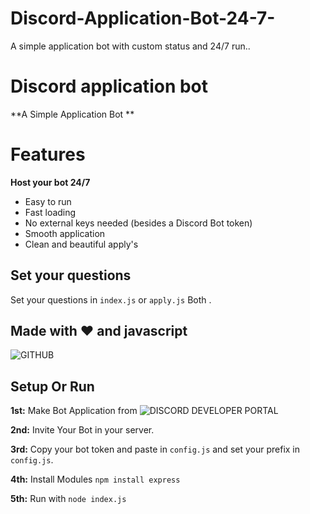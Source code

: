 # Discord-Application-Bot-24-7-
A simple application bot with custom status and 24/7 run..



# Discord application bot
**A Simple Application Bot **


# Features
**Host your bot 24/7**
  * Easy to run
  * Fast loading
  * No external keys needed (besides a Discord Bot token)
  * Smooth application
  * Clean and beautiful apply's

## Set your questions

Set your questions in `index.js`
 or `apply.js` Both .
  
## Made with ❤️ and javascript

![GITHUB](https://github.com/DevilX#1109)


## Setup Or Run

**1st:** Make Bot Application from ![DISCORD DEVELOPER PORTAL](https://discord.com/developers/applications/)

**2nd:** Invite Your Bot in your server.

**3rd:** Copy your bot token and paste in `config.js` and set your prefix in `config.js`.

**4th:** Install Modules `npm install express`

**5th:** Run with `node index.js`

 
